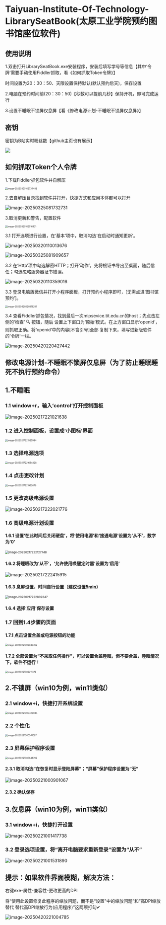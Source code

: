 # Taiyuan-Institute-Of-Technology-LibrarySeatBook(太原工业学院预约图书馆座位软件)

## 使用说明

1.双击打开LibrarySeatBook.exe安装程序，安装后填写学号等信息【其中‘令牌’需要手动使用Fiddler抓取，看《如何抓取Token令牌》】

时间设置为20：30：50、天限设置保持默认(默认预约后天)，保存设置

2.电脑在预约时间前(20：30：50)【秒数可以提前几秒】保持开机，即可完成运行

3.设置不睡眠不锁屏仅息屏【看《修改电源计划-不睡眠不锁屏仅息屏》】

 

## 密钥

 密钥为B站实时粉丝数【github主页也有展示】

<img src="https://stats.justsong.cn/api/bilibili/?id=1302624960&cn=true" style="box-shadow:none !important">



 

## 如何抓取Token个人令牌

1.下载Fiddler抓包软件并自解压

<img src="https://cdn.jsdelivr.net/gh/InfiniteGeek/Picture/windows/image-20250320105734486.png" alt="image-20250320105734486" style="zoom: 50%;" />

2.去自解压目录找到软件并打开，快捷方式和应用本体都可以打开

![image-20250325081732731](https://cdn.jsdelivr.net/gh/InfiniteGeek/Picture/windows/image-20250325081732731.png)

3.取消更新和警告，配置软件

<img src="https://cdn.jsdelivr.net/gh/InfiniteGeek/Picture/windows/image-20250320105916931.png" alt="image-20250320105916931" style="zoom:50%;" />

3.1 打开选项进⾏设置，在‘基本’项中，取消勾选‘在启动时通知更新’。

![image-20250320110013676](https://cdn.jsdelivr.net/gh/InfiniteGeek/Picture/windows/image-20250320110013676.png)

![image-20250325081909657](https://cdn.jsdelivr.net/gh/InfiniteGeek/Picture/windows/image-20250325081909657.png)

3.2 在‘Http’项中勾选解密HTTP；打开‘动作’，先将根证书导出至桌面，随后信任；勾选忽略服务器证书错误。

![image-20250320110359016](https://cdn.jsdelivr.net/gh/InfiniteGeek/Picture/windows/image-20250320110359016.png)

3.3 登录电脑版微信并打开⼩程序⾯板，打开预约⼩程序即可，[无需点进‘图书馆预约’]。

<img src="https://cdn.jsdelivr.net/gh/InfiniteGeek/Picture/windows/image-20250420220318281.png" alt="image-20250420220318281" style="zoom: 50%;" />

3.4 查看Fiddler抓包情况，找到最后⼀次mipsevice.tit.edu.cn的host；先点击左侧的‘检查’ 🔍 按钮，随后
设置上下窗⼝为‘原始’模式。在上⽅窗⼝显示‘openid’，则抓取正确。将‘openid’中的内容[不含引号]全部
复制下来，填写进新版软件的‘令牌’⼀栏。

![image-20250420220427442](https://cdn.jsdelivr.net/gh/InfiniteGeek/Picture/windows/image-20250420220427442.png)

 

 

 

## 修改电源计划-不睡眠不锁屏仅息屏（为了防止睡眠睡死不执行预约命令）

## 1.不睡眠

### 1.1 window+r，输入‘control’打开控制面板

![image-20250217221021638](https://cdn.jsdelivr.net/gh/InfiniteGeek/Picture/windows/image-20250217221021638.png)

### 1.2 进入控制面板，设置成‘小图标’界面

<img src="https://cdn.jsdelivr.net/gh/InfiniteGeek/Picture/windows/image-20250217221555994.png" alt="image-20250217221555994" style="zoom:50%;" />

### 1.3 选择电源选项

<img src="https://cdn.jsdelivr.net/gh/InfiniteGeek/Picture/windows/image-20250217221654828.png" alt="image-20250217221654828" style="zoom:50%;" />

### 1.4 点击更改计划

<img src="https://cdn.jsdelivr.net/gh/InfiniteGeek/Picture/windows/image-20250217221952676.png" alt="image-20250217221952676" style="zoom:50%;" />

### 1.5 更改高级电源设置

![image-20250217222021776](https://cdn.jsdelivr.net/gh/InfiniteGeek/Picture/windows/image-20250217222021776.png)

### 1.6 高级电源计划设置

#### 1.6.1 设置‘在此时间后关闭硬盘’，将‘使用电源’和‘接通电源’设置为‘从不’，数字为‘0’

<img src="https://cdn.jsdelivr.net/gh/InfiniteGeek/Picture/windows/image-20250217222127748.png" alt="image-20250217222127748" style="zoom:67%;" />

#### 1.6.2 将睡眠改为‘从不’，‘允许使用唤醒定时器’设置为‘启用’

![image-20250217222415915](https://cdn.jsdelivr.net/gh/InfiniteGeek/Picture/windows/image-20250217222415915.png)

#### 1.6.3 息屏设置，时间自行设置（建议设置5min）

<img src="https://cdn.jsdelivr.net/gh/InfiniteGeek/Picture/windows/image-20250217222809347.png" alt="image-20250217222809347" style="zoom:67%;" />

#### 1.6.4 选择‘应用’保存设置

### 1.7 回到1.4步骤的页面

#### 1.7.1 点击设置合盖或电源按钮的功能

<img src="https://cdn.jsdelivr.net/gh/InfiniteGeek/Picture/windows/image-20250221002040352.png" alt="image-20250221002040352" style="zoom:50%;" />

#### 1.7.2 全部设置为“不采取任何操作”，可以设置合盖睡眠，但不要合盖，睡眠情况下，软件不运行！

<img src="https://cdn.jsdelivr.net/gh/InfiniteGeek/Picture/windows/image-20250221002211379.png" alt="image-20250221002211379" style="zoom:50%;" />

## 2.不锁屏（win10为例，win11类似）

### 2.1 window+i，快捷打开系统设置

<img src="https://cdn.jsdelivr.net/gh/InfiniteGeek/Picture/windows/image-20250221000429044.png" alt="image-20250221000429044" style="zoom:50%;" />

### 2.2 个性化

<img src="https://cdn.jsdelivr.net/gh/InfiniteGeek/Picture/windows/image-20250221000541087.png" alt="image-20250221000541087" style="zoom:50%;" />

### 2.3 屏幕保护程序设置

<img src="https://cdn.jsdelivr.net/gh/InfiniteGeek/Picture/windows/image-20250221000648702.png" alt="image-20250221000648702" style="zoom:50%;" />

#### 2.3.1 取消勾选“在恢复时显示登陆屏幕”；“屏幕”保护程序设置为“无”

![image-20250221000901067](https://cdn.jsdelivr.net/gh/InfiniteGeek/Picture/windows/image-20250221000901067.png)

#### 2.3.2 确认保存

## 3.仅息屏（win10为例，win11类似）

### 3.1 window+i，快捷打开设置

![image-20250221001417738](https://cdn.jsdelivr.net/gh/InfiniteGeek/Picture/windows/image-20250221001417738.png)

### 3.2 登录选项设置，将“离开电脑要求重新登录”设置为“从不”

![image-20250221001531890](https://cdn.jsdelivr.net/gh/InfiniteGeek/Picture/windows/image-20250221001531890.png)

 

 

 

## 提示：如果软件界面模糊，解决方法：

右键exe-属性-兼容性-更改更高的DPI

将“使用此设置修复此程序的缩放问题，而不是“设置"中的缩放问题”和“高DPI缩放替代 替代高DPI缩放行为(应用程序)”这两项打勾✔

![image-20250420221004785](https://cdn.jsdelivr.net/gh/InfiniteGeek/Picture/windows/image-20250420221004785.png)
